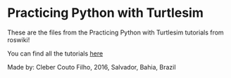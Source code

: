 # Practicing Python with Turtlesim
These are the files from the Practicing Python with Turtlesim tutorials from roswiki!

You can find all the tutorials [here
](http://wiki.ros.org/turtlesim/Tutorials)


Made by: Cleber Couto Filho, 2016, Salvador, Bahia, Brazil
